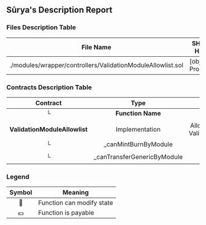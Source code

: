 ## Sūrya's Description Report

### Files Description Table


|  File Name  |  SHA-1 Hash  |
|-------------|--------------|
| ./modules/wrapper/controllers/ValidationModuleAllowlist.sol | [object Promise] |


### Contracts Description Table


|  Contract  |         Type        |       Bases      |                  |                 |
|:----------:|:-------------------:|:----------------:|:----------------:|:---------------:|
|     └      |  **Function Name**  |  **Visibility**  |  **Mutability**  |  **Modifiers**  |
||||||
| **ValidationModuleAllowlist** | Implementation | AllowlistModule, ValidationModule |||
| └ | _canMintBurnByModule | Internal 🔒 |   | |
| └ | _canTransferGenericByModule | Internal 🔒 |   | |


### Legend

|  Symbol  |  Meaning  |
|:--------:|-----------|
|    🛑    | Function can modify state |
|    💵    | Function is payable |
